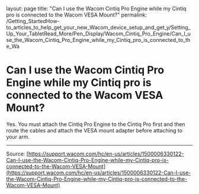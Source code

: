 layout: page
title: "Can I use the Wacom Cintiq Pro Engine while my Cintiq pro is connected to the Wacom VESA Mount?"
permalink: /Getting_StartedHow-to_articles_to_help_get_your_new_Wacom_device_setup_and_get_y/Setting_Up_Your_TabletRead_More/Pen_Display/Wacom_Cintiq_Pro_Engine/Can_I_use_the_Wacom_Cintiq_Pro_Engine_while_my_Cintiq_pro_is_connected_to_the_Wa

# Can I use the Wacom Cintiq Pro Engine while my Cintiq pro is connected to the Wacom VESA Mount?

Yes. You must attach the Cintiq Pro Engine to the Cintiq Pro first and then route the cables and attach the VESA mount adapter before attaching to your arm.

---
Source: [https://support.wacom.com/hc/en-us/articles/1500006330122-Can-I-use-the-Wacom-Cintiq-Pro-Engine-while-my-Cintiq-pro-is-connected-to-the-Wacom-VESA-Mount](https://support.wacom.com/hc/en-us/articles/1500006330122-Can-I-use-the-Wacom-Cintiq-Pro-Engine-while-my-Cintiq-pro-is-connected-to-the-Wacom-VESA-Mount)
